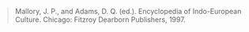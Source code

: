 > Mallory, J. P., and Adams, D. Q. (ed.). Encyclopedia of Indo-European Culture. Chicago: Fitzroy Dearborn Publishers, 1997.